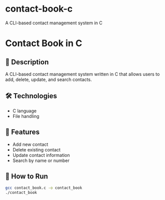 # contact-book-c
A CLI-based contact management system in C
# Contact Book in C

## 📄 Description
A CLI-based contact management system written in C that allows users to add, delete, update, and search contacts.

## 🛠️ Technologies
- C language
- File handling

## 🚀 Features
- Add new contact
- Delete existing contact
- Update contact information
- Search by name or number

## 🧪 How to Run
```bash
gcc contact_book.c -o contact_book
./contact_book

